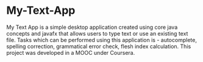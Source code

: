 # My-Text-App
My Text App is a simple desktop application created using core java concepts and javafx that allows users to type text or use an existing text file. Tasks which can be performed using this application is - autocomplete, spelling correction, grammatical error check, flesh index calculation. This project was developed in a MOOC under Coursera.
